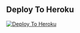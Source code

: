 ## Deploy To Heroku

[![Deploy To Heroku](https://www.herokucdn.com/deploy/button.svg)](https://heroku.com/deploy?template=https://github.com/hemendrasahu67/hemu)
